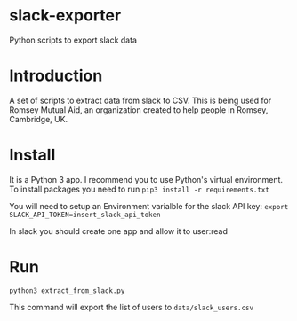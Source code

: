 # slack-exporter
Python scripts to export slack data

# Introduction

A set of scripts to extract data from slack to CSV. This is being used for Romsey Mutual Aid, an organization created to help people in Romsey, Cambridge, UK.

# Install
It is a Python 3 app. I recommend you to use Python's virtual environment. To install packages you need to run `pip3 install -r requirements.txt`

You will need to setup an Environment varialble for the slack API key:
`export SLACK_API_TOKEN=insert_slack_api_token`

In slack you should create one app and allow it to user:read

# Run

`python3 extract_from_slack.py`

This command will export the list of users to `data/slack_users.csv`

